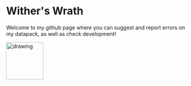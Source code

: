 # <h1> Wither's Wrath</h1>

  
 
Welcome to my github page where you can suggest and report errors on my datapack, as well as check development!






<img src="https://user-images.githubusercontent.com/81053166/207488091-f9116fb8-216d-48d8-9d68-f39ce0ae45fb.gif" alt="drawing" width="100"/>

